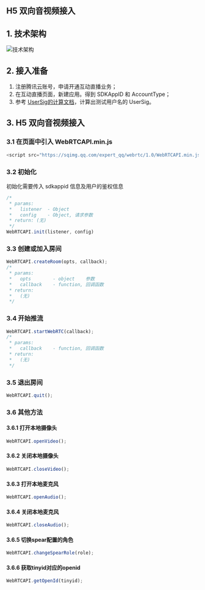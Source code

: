 ## H5 双向音视频接入
## 1. 技术架构

![技术架构](https://mc.qcloudimg.com/static/img/6beecf48f88e12f10b404de2c3f67956/image.png)
## 2. 接入准备
1. 注册腾讯云账号，申请开通互动直播业务；
2. 在互动直播页面，新建应用。得到 SDKAppID 和 AccountType；
3. 参考 [UserSig的计算文档](https://cloud.tencent.com/document/product/268/7656)，计算出测试用户名的 UserSig。

## 3. H5 双向音视频接入
### 3.1 在页面中引入 WebRTCAPI.min.js

```javascript
<script src="https://sqimg.qq.com/expert_qq/webrtc/1.0/WebRTCAPI.min.js"></script>

```
### 3.2 初始化
初始化需要传入 sdkappid 信息及用户的鉴权信息
```javascript
/*
 * params:
 *   listener  - Object
 *   config    - Object, 请求参数
 * return: (无)
 */
WebRTCAPI.init(listener, config)
```
### 3.3 创建或加入房间
```javascript
WebRTCAPI.createRoom(opts, callback);
/*
 * params:
 *   opts  		 - object	 参数
 *   callback    - function, 回调函数
 * return:
 *   (无)
 */
```
### 3.4 开始推流
```javascript
WebRTCAPI.startWebRTC(callback);
/*
 * params:
 *   callback    - function, 回调函数
 * return:
 *   (无)
 */
```
### 3.5 退出房间

```javascript
WebRTCAPI.quit();
```

### 3.6 其他方法
#### 3.6.1 打开本地摄像头
```javascript
WebRTCAPI.openVideo();
```

#### 3.6.2 关闭本地摄像头
```javascript
WebRTCAPI.closeVideo();
```

#### 3.6.3 打开本地麦克风
```javascript
WebRTCAPI.openAudio();
```

#### 3.6.4 关闭本地麦克风
```javascript
WebRTCAPI.closeAudio();
```

#### 3.6.5 切换spear配置的角色
```javascript
WebRTCAPI.changeSpearRole(role);
```

#### 3.6.6 获取tinyid对应的openid
```javascript
WebRTCAPI.getOpenId(tinyid);
```
